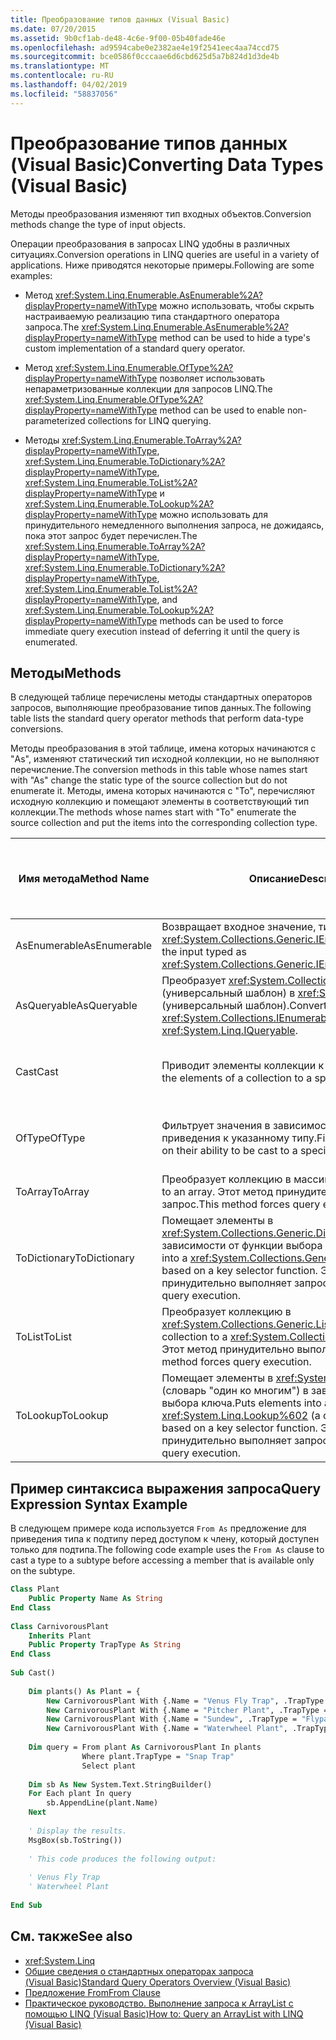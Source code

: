 ```yaml
---
title: Преобразование типов данных (Visual Basic)
ms.date: 07/20/2015
ms.assetid: 9b0cf1ab-de48-4c6e-9f00-05b40fade46e
ms.openlocfilehash: ad9594cabe0e2382ae4e19f2541eec4aa74ccd75
ms.sourcegitcommit: bce0586f0cccaae6d6cbd625d5a7b824d1d3de4b
ms.translationtype: MT
ms.contentlocale: ru-RU
ms.lasthandoff: 04/02/2019
ms.locfileid: "58837056"
---
```

# <a name="converting-data-types-visual-basic"></a><span data-ttu-id="21023-102">Преобразование типов данных (Visual Basic)</span><span class="sxs-lookup"><span data-stu-id="21023-102">Converting Data Types (Visual Basic)</span></span>
<span data-ttu-id="21023-103">Методы преобразования изменяют тип входных объектов.</span><span class="sxs-lookup"><span data-stu-id="21023-103">Conversion methods change the type of input objects.</span></span>  
  
 <span data-ttu-id="21023-104">Операции преобразования в запросах LINQ удобны в различных ситуациях.</span><span class="sxs-lookup"><span data-stu-id="21023-104">Conversion operations in LINQ queries are useful in a variety of applications.</span></span> <span data-ttu-id="21023-105">Ниже приводятся некоторые примеры.</span><span class="sxs-lookup"><span data-stu-id="21023-105">Following are some examples:</span></span>  
  
-   <span data-ttu-id="21023-106">Метод <xref:System.Linq.Enumerable.AsEnumerable%2A?displayProperty=nameWithType> можно использовать, чтобы скрыть настраиваемую реализацию типа стандартного оператора запроса.</span><span class="sxs-lookup"><span data-stu-id="21023-106">The <xref:System.Linq.Enumerable.AsEnumerable%2A?displayProperty=nameWithType> method can be used to hide a type's custom implementation of a standard query operator.</span></span>  
  
-   <span data-ttu-id="21023-107">Метод <xref:System.Linq.Enumerable.OfType%2A?displayProperty=nameWithType> позволяет использовать непараметризованные коллекции для запросов LINQ.</span><span class="sxs-lookup"><span data-stu-id="21023-107">The <xref:System.Linq.Enumerable.OfType%2A?displayProperty=nameWithType> method can be used to enable non-parameterized collections for LINQ querying.</span></span>  
  
-   <span data-ttu-id="21023-108">Методы <xref:System.Linq.Enumerable.ToArray%2A?displayProperty=nameWithType>, <xref:System.Linq.Enumerable.ToDictionary%2A?displayProperty=nameWithType>, <xref:System.Linq.Enumerable.ToList%2A?displayProperty=nameWithType> и <xref:System.Linq.Enumerable.ToLookup%2A?displayProperty=nameWithType> можно использовать для принудительного немедленного выполнения запроса, не дожидаясь, пока этот запрос будет перечислен.</span><span class="sxs-lookup"><span data-stu-id="21023-108">The <xref:System.Linq.Enumerable.ToArray%2A?displayProperty=nameWithType>, <xref:System.Linq.Enumerable.ToDictionary%2A?displayProperty=nameWithType>, <xref:System.Linq.Enumerable.ToList%2A?displayProperty=nameWithType>, and <xref:System.Linq.Enumerable.ToLookup%2A?displayProperty=nameWithType> methods can be used to force immediate query execution instead of deferring it until the query is enumerated.</span></span>  
  
## <a name="methods"></a><span data-ttu-id="21023-109">Методы</span><span class="sxs-lookup"><span data-stu-id="21023-109">Methods</span></span>  
 <span data-ttu-id="21023-110">В следующей таблице перечислены методы стандартных операторов запросов, выполняющие преобразование типов данных.</span><span class="sxs-lookup"><span data-stu-id="21023-110">The following table lists the standard query operator methods that perform data-type conversions.</span></span>  
  
 <span data-ttu-id="21023-111">Методы преобразования в этой таблице, имена которых начинаются с "As", изменяют статический тип исходной коллекции, но не выполняют перечисление.</span><span class="sxs-lookup"><span data-stu-id="21023-111">The conversion methods in this table whose names start with "As" change the static type of the source collection but do not enumerate it.</span></span> <span data-ttu-id="21023-112">Методы, имена которых начинаются с "To", перечисляют исходную коллекцию и помещают элементы в соответствующий тип коллекции.</span><span class="sxs-lookup"><span data-stu-id="21023-112">The methods whose names start with "To" enumerate the source collection and put the items into the corresponding collection type.</span></span>  
  
|<span data-ttu-id="21023-113">Имя метода</span><span class="sxs-lookup"><span data-stu-id="21023-113">Method Name</span></span>|<span data-ttu-id="21023-114">Описание</span><span class="sxs-lookup"><span data-stu-id="21023-114">Description</span></span>|<span data-ttu-id="21023-115">Синтаксис выражений запросов Visual Basic</span><span class="sxs-lookup"><span data-stu-id="21023-115">Visual Basic Query Expression Syntax</span></span>|<span data-ttu-id="21023-116">Дополнительные сведения</span><span class="sxs-lookup"><span data-stu-id="21023-116">More Information</span></span>|  
|-----------------|-----------------|------------------------------------------|----------------------|  
|<span data-ttu-id="21023-117">AsEnumerable</span><span class="sxs-lookup"><span data-stu-id="21023-117">AsEnumerable</span></span>|<span data-ttu-id="21023-118">Возвращает входное значение, типизированное как <xref:System.Collections.Generic.IEnumerable%601>.</span><span class="sxs-lookup"><span data-stu-id="21023-118">Returns the input typed as <xref:System.Collections.Generic.IEnumerable%601>.</span></span>|<span data-ttu-id="21023-119">Неприменимо.</span><span class="sxs-lookup"><span data-stu-id="21023-119">Not applicable.</span></span>|<xref:System.Linq.Enumerable.AsEnumerable%2A?displayProperty=nameWithType>|  
|<span data-ttu-id="21023-120">AsQueryable</span><span class="sxs-lookup"><span data-stu-id="21023-120">AsQueryable</span></span>|<span data-ttu-id="21023-121">Преобразует <xref:System.Collections.IEnumerable> (универсальный шаблон) в <xref:System.Linq.IQueryable> (универсальный шаблон).</span><span class="sxs-lookup"><span data-stu-id="21023-121">Converts a (generic) <xref:System.Collections.IEnumerable> to a (generic) <xref:System.Linq.IQueryable>.</span></span>|<span data-ttu-id="21023-122">Неприменимо.</span><span class="sxs-lookup"><span data-stu-id="21023-122">Not applicable.</span></span>|<xref:System.Linq.Queryable.AsQueryable%2A?displayProperty=nameWithType>|  
|<span data-ttu-id="21023-123">Cast</span><span class="sxs-lookup"><span data-stu-id="21023-123">Cast</span></span>|<span data-ttu-id="21023-124">Приводит элементы коллекции к указанному типу.</span><span class="sxs-lookup"><span data-stu-id="21023-124">Casts the elements of a collection to a specified type.</span></span>|`From … As …`|<xref:System.Linq.Enumerable.Cast%2A?displayProperty=nameWithType><br /><br /> <xref:System.Linq.Queryable.Cast%2A?displayProperty=nameWithType>|  
|<span data-ttu-id="21023-125">OfType</span><span class="sxs-lookup"><span data-stu-id="21023-125">OfType</span></span>|<span data-ttu-id="21023-126">Фильтрует значения в зависимости от возможности их приведения к указанному типу.</span><span class="sxs-lookup"><span data-stu-id="21023-126">Filters values, depending on their ability to be cast to a specified type.</span></span>|<span data-ttu-id="21023-127">Неприменимо.</span><span class="sxs-lookup"><span data-stu-id="21023-127">Not applicable.</span></span>|<xref:System.Linq.Enumerable.OfType%2A?displayProperty=nameWithType><br /><br /> <xref:System.Linq.Queryable.OfType%2A?displayProperty=nameWithType>|  
|<span data-ttu-id="21023-128">ToArray</span><span class="sxs-lookup"><span data-stu-id="21023-128">ToArray</span></span>|<span data-ttu-id="21023-129">Преобразует коллекцию в массив.</span><span class="sxs-lookup"><span data-stu-id="21023-129">Converts a collection to an array.</span></span> <span data-ttu-id="21023-130">Этот метод принудительно выполняет запрос.</span><span class="sxs-lookup"><span data-stu-id="21023-130">This method forces query execution.</span></span>|<span data-ttu-id="21023-131">Неприменимо.</span><span class="sxs-lookup"><span data-stu-id="21023-131">Not applicable.</span></span>|<xref:System.Linq.Enumerable.ToArray%2A?displayProperty=nameWithType>|  
|<span data-ttu-id="21023-132">ToDictionary</span><span class="sxs-lookup"><span data-stu-id="21023-132">ToDictionary</span></span>|<span data-ttu-id="21023-133">Помещает элементы в <xref:System.Collections.Generic.Dictionary%602> в зависимости от функции выбора ключа.</span><span class="sxs-lookup"><span data-stu-id="21023-133">Puts elements into a <xref:System.Collections.Generic.Dictionary%602> based on a key selector function.</span></span> <span data-ttu-id="21023-134">Этот метод принудительно выполняет запрос.</span><span class="sxs-lookup"><span data-stu-id="21023-134">This method forces query execution.</span></span>|<span data-ttu-id="21023-135">Неприменимо.</span><span class="sxs-lookup"><span data-stu-id="21023-135">Not applicable.</span></span>|<xref:System.Linq.Enumerable.ToDictionary%2A?displayProperty=nameWithType>|  
|<span data-ttu-id="21023-136">ToList</span><span class="sxs-lookup"><span data-stu-id="21023-136">ToList</span></span>|<span data-ttu-id="21023-137">Преобразует коллекцию в <xref:System.Collections.Generic.List%601>.</span><span class="sxs-lookup"><span data-stu-id="21023-137">Converts a collection to a <xref:System.Collections.Generic.List%601>.</span></span> <span data-ttu-id="21023-138">Этот метод принудительно выполняет запрос.</span><span class="sxs-lookup"><span data-stu-id="21023-138">This method forces query execution.</span></span>|<span data-ttu-id="21023-139">Неприменимо.</span><span class="sxs-lookup"><span data-stu-id="21023-139">Not applicable.</span></span>|<xref:System.Linq.Enumerable.ToList%2A?displayProperty=nameWithType>|  
|<span data-ttu-id="21023-140">ToLookup</span><span class="sxs-lookup"><span data-stu-id="21023-140">ToLookup</span></span>|<span data-ttu-id="21023-141">Помещает элементы в <xref:System.Linq.Lookup%602> (словарь "один ко многим") в зависимости от функции выбора ключа.</span><span class="sxs-lookup"><span data-stu-id="21023-141">Puts elements into a <xref:System.Linq.Lookup%602> (a one-to-many dictionary) based on a key selector function.</span></span> <span data-ttu-id="21023-142">Этот метод принудительно выполняет запрос.</span><span class="sxs-lookup"><span data-stu-id="21023-142">This method forces query execution.</span></span>|<span data-ttu-id="21023-143">Неприменимо.</span><span class="sxs-lookup"><span data-stu-id="21023-143">Not applicable.</span></span>|<xref:System.Linq.Enumerable.ToLookup%2A?displayProperty=nameWithType>|  
  
## <a name="query-expression-syntax-example"></a><span data-ttu-id="21023-144">Пример синтаксиса выражения запроса</span><span class="sxs-lookup"><span data-stu-id="21023-144">Query Expression Syntax Example</span></span>  
 <span data-ttu-id="21023-145">В следующем примере кода используется `From As` предложение для приведения типа к подтипу перед доступом к члену, который доступен только для подтипа.</span><span class="sxs-lookup"><span data-stu-id="21023-145">The following code example uses the `From As` clause to cast a type to a subtype before accessing a member that is available only on the subtype.</span></span>  
  
```vb  
Class Plant  
    Public Property Name As String  
End Class  
  
Class CarnivorousPlant  
    Inherits Plant  
    Public Property TrapType As String  
End Class  
  
Sub Cast()  
  
    Dim plants() As Plant = {   
        New CarnivorousPlant With {.Name = "Venus Fly Trap", .TrapType = "Snap Trap"},   
        New CarnivorousPlant With {.Name = "Pitcher Plant", .TrapType = "Pitfall Trap"},   
        New CarnivorousPlant With {.Name = "Sundew", .TrapType = "Flypaper Trap"},   
        New CarnivorousPlant With {.Name = "Waterwheel Plant", .TrapType = "Snap Trap"}}  
  
    Dim query = From plant As CarnivorousPlant In plants   
                Where plant.TrapType = "Snap Trap"   
                Select plant  
  
    Dim sb As New System.Text.StringBuilder()  
    For Each plant In query  
        sb.AppendLine(plant.Name)  
    Next  
  
    ' Display the results.  
    MsgBox(sb.ToString())  
  
    ' This code produces the following output:  
  
    ' Venus Fly Trap  
    ' Waterwheel Plant  
  
End Sub  
```  
  
## <a name="see-also"></a><span data-ttu-id="21023-146">См. также</span><span class="sxs-lookup"><span data-stu-id="21023-146">See also</span></span>

- <xref:System.Linq>
- [<span data-ttu-id="21023-147">Общие сведения о стандартных операторах запроса (Visual Basic)</span><span class="sxs-lookup"><span data-stu-id="21023-147">Standard Query Operators Overview (Visual Basic)</span></span>](../../../../visual-basic/programming-guide/concepts/linq/standard-query-operators-overview.md)
- [<span data-ttu-id="21023-148">Предложение From</span><span class="sxs-lookup"><span data-stu-id="21023-148">From Clause</span></span>](../../../../visual-basic/language-reference/queries/from-clause.md)
- [<span data-ttu-id="21023-149">Практическое руководство. Выполнение запроса к ArrayList с помощью LINQ (Visual Basic)</span><span class="sxs-lookup"><span data-stu-id="21023-149">How to: Query an ArrayList with LINQ (Visual Basic)</span></span>](../../../../visual-basic/programming-guide/concepts/linq/how-to-query-an-arraylist-with-linq.md)
